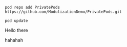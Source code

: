 ```
pod repo add PrivatePods https://github.com/ModulizationDemo/PrivatePods.git

pod update

```


Hello there

hahahah
